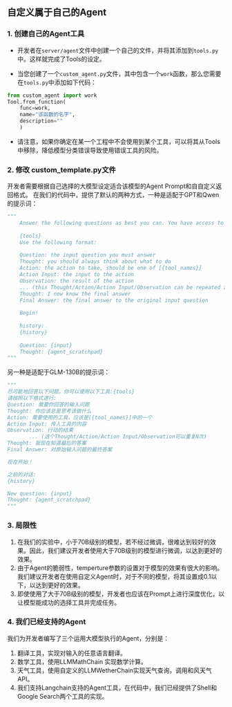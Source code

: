 ## 自定义属于自己的Agent
### 1. 创建自己的Agent工具
+ 开发者在```server/agent```文件中创建一个自己的文件，并将其添加到```tools.py```中。这样就完成了Tools的设定。

+ 当您创建了一个```custom_agent.py```文件，其中包含一个```work```函数，那么您需要在```tools.py```中添加如下代码：
```python
from custom_agent import work
Tool.from_function(
    func=work,
    name="该函数的名字",
    description=""
    )
```
+ 请注意，如果你确定在某一个工程中不会使用到某个工具，可以将其从Tools中移除，降低模型分类错误导致使用错误工具的风险。

### 2. 修改 custom_template.py文件
开发者需要根据自己选择的大模型设定适合该模型的Agent Prompt和自自定义返回格式。
在我们的代码中，提供了默认的两种方式，一种是适配于GPT和Qwen的提示词：
```python
"""
    Answer the following questions as best you can. You have access to the following tools:
    
    {tools}
    Use the following format:
    
    Question: the input question you must answer
    Thought: you should always think about what to do
    Action: the action to take, should be one of [{tool_names}]
    Action Input: the input to the action
    Observation: the result of the action
    ... (this Thought/Action/Action Input/Observation can be repeated zero or more times)
    Thought: I now know the final answer
    Final Answer: the final answer to the original input question
    
    Begin!
    
    history:
    {history}
    
    Question: {input}
    Thought: {agent_scratchpad}
"""
```

另一种是适配于GLM-130B的提示词：
```python
"""
尽可能地回答以下问题。你可以使用以下工具:{tools}
请按照以下格式进行:
Question: 需要你回答的输入问题
Thought: 你应该总是思考该做什么
Action: 需要使用的工具，应该是[{tool_names}]中的一个
Action Input: 传入工具的内容
Observation: 行动的结果
       ... (这个Thought/Action/Action Input/Observation可以重复N次)
Thought: 我现在知道最后的答案
Final Answer: 对原始输入问题的最终答案

现在开始！

之前的对话:
{history}

New question: {input}
Thought: {agent_scratchpad}
"""
```

### 3. 局限性
1. 在我们的实验中，小于70B级别的模型，若不经过微调，很难达到较好的效果。因此，我们建议开发者使用大于70B级别的模型进行微调，以达到更好的效果。
2. 由于Agent的脆弱性，temperture参数的设置对于模型的效果有很大的影响。我们建议开发者在使用自定义Agent时，对于不同的模型，将其设置成0.1以下，以达到更好的效果。
3. 即使使用了大于70B级别的模型，开发者也应该在Prompt上进行深度优化，以让模型能成功的选择工具并完成任务。


### 4. 我们已经支持的Agent
我们为开发者编写了三个运用大模型执行的Agent，分别是：
1. 翻译工具，实现对输入的任意语言翻译。
2. 数学工具，使用LLMMathChain 实现数学计算。
3. 天气工具，使用自定义的LLMWetherChain实现天气查询，调用和风天气API。
4. 我们支持Langchain支持的Agent工具，在代码中，我们已经提供了Shell和Google Search两个工具的实现。